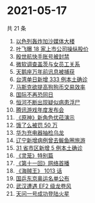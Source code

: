 # 2021-05-17

共 21 条

<!-- BEGIN -->
<!-- 最后更新时间 Mon May 17 2021 19:06:15 GMT+0800 (China Standard Time) -->

1. [以色列轰炸加沙媒体大楼](https://www.zhihu.com/search?q=以色列)
2. [叶飞曝 18 家上市公司操纵股价](https://www.zhihu.com/search?q=叶飞)
3. [殷世航快手账号被封禁](https://www.zhihu.com/search?q=殷世航)
4. [微软调查盖茨与女员工关系](https://www.zhihu.com/search?q=比尔盖茨)
5. [天鹅座万年前讯息被捕获](https://www.zhihu.com/search?q=天鹅座)
6. [台湾单日新增 333 例本土确诊](https://www.zhihu.com/search?q=台湾疫情)
7. [马斯克欲提高狗狗币交易效率](https://www.zhihu.com/search?q=马斯克)
8. [国际不再恐同日](https://www.zhihu.com/search?q=国际不再恐同日)
9. [恒河不断出现疑似病患浮尸](https://www.zhihu.com/search?q=恒河)
10. [腾讯游戏年度发布会](https://www.zhihu.com/search?q=腾讯游戏)
11. [《原神》新角色优菈演示](https://www.zhihu.com/search?q=原神)
12. [饿了么被罚 50 万](https://www.zhihu.com/search?q=饿了么)
13. [华为充电器抽检乌龙](https://www.zhihu.com/search?q=华为充电器)
14. [辽宁新增病例曾去鲅鱼圈旅游](https://www.zhihu.com/search?q=辽宁新增)
15. [31 省市区新增 5 例本土确诊](https://www.zhihu.com/search?q=31省市区新增)
16. [《灵笼》特别篇](https://www.zhihu.com/search?q=灵笼)
17. [《第十一回》网络首播](https://www.zhihu.com/search?q=第十一回)
18. [《海贼王》 1013 话](https://www.zhihu.com/search?q=海贼王)
19. [国乒东京奥运名单公布](https://www.zhihu.com/search?q=国乒奥运名单)
20. [武汉遭遇 EF2 级龙卷风](https://www.zhihu.com/search?q=武汉龙卷风)
21. [天问一号成功登陆火星](https://www.zhihu.com/search?q=天问一号)

<!-- END -->
